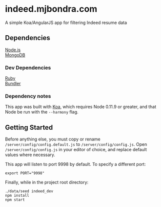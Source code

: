 # indeed.mjbondra.com

A simple Koa/AngularJS app for filtering Indeed resume data

## Dependencies

[Node.js](https://nodejs.org/)  
[MongoDB](http://www.mongodb.org/)  

### Dev Dependencies

[Ruby](https://www.ruby-lang.org)  
[Bundler](http://bundler.io/)

### Dependency notes

This app was built with [Koa](http://koajs.com/), which requires Node 0.11.9 or greater, and that Node be run with the `--harmony` flag.

## Getting Started

Before anything else, you must copy or rename ```/server/config/config.default.js``` to ```/server/config/config.js```. Open ```/server/config/config.js``` in your editor of choice, and replace default values where necessary.  

This app will listen to port 9998 by default. To specify a different port:

```
export PORT="9998"
```

Finally, while in the project root directory:  

```
./data/seed indeed_dev
npm install
npm start
```
